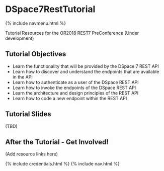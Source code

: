 # DSpace7RestTutorial
{% include navmenu.html %}

Tutorial Resources for the OR2018 REST7 PreConference (Under development)

## Tutorial Objectives
- Learn the functionality that will be provided by the DSpace 7 REST API
- Learn how to discover and understand the endpoints that are available in the API
- Learn how to authenticate as a user of the DSpace REST API
- Learn how to invoke the endpoints of the DSpace REST API
- Learn the architecture and design principles of the REST API
- Learn how to code a new endpoint within the REST API

## Tutorial Slides
(TBD)

## After the Tutorial - Get Involved!
(Add resource links here)

{% include credentials.html %}
{% include nav.html %}
